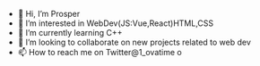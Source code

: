 - 👋 Hi, I’m Prosper
- 👀 I’m interested in WebDev(JS:Vue,React)HTML,CSS
- 🌱 I’m currently learning C++
- 💞️ I’m looking to collaborate on new projects related to web dev
- 📫 How to reach me on Twitter@1_ovatime o



<!---
Prosper41/Prosper41 is a ✨ special ✨ repository because its `README.md` (this file) appears on your GitHub profile.
You can click the Preview link to take a look at your changes.
--->
